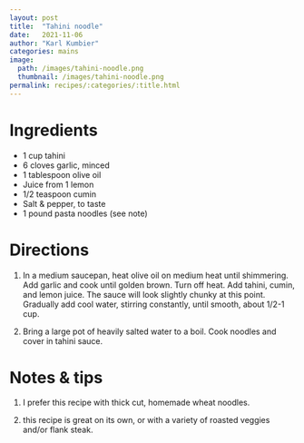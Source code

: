 ```yaml
---
layout: post
title:  "Tahini noodle"
date:   2021-11-06
author: "Karl Kumbier"
categories: mains
image:
  path: /images/tahini-noodle.png
  thumbnail: /images/tahini-noodle.png
permalink: recipes/:categories/:title.html
---
```


# Ingredients
* 1 cup tahini
* 6 cloves garlic, minced
* 1 tablespoon olive oil
* Juice from 1 lemon
* 1/2 teaspoon cumin
* Salt & pepper, to taste
* 1 pound pasta noodles (see note)

# Directions
1. In a medium saucepan, heat olive oil on medium heat until shimmering. Add
   garlic and cook until golden brown. Turn off heat. Add tahini, cumin, and
lemon juice. The sauce will look slightly chunky at this point. Gradually add
cool water, stirring constantly, until smooth, about 1/2-1 cup.

2. Bring a large pot of heavily salted water to a boil. Cook noodles and cover
   in tahini sauce.

# Notes & tips
1. I prefer this recipe with thick cut, homemade wheat noodles.

2. this recipe is great on its own, or with a variety of roasted veggies and/or
   flank steak.
